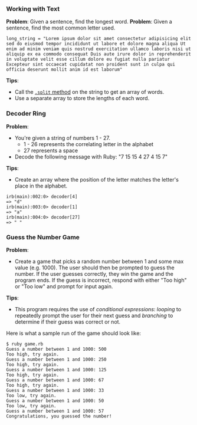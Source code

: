 ### Working with Text

**Problem**: Given a sentence, find the longest word.
**Problem**: Given a sentence, find the most common letter used.

```
long_string = "Lorem ipsum dolor sit amet consectetur adipisicing elit sed do eiusmod tempor incididunt ut labore et dolore magna aliqua Ut enim ad minim veniam quis nostrud exercitation ullamco laboris nisi ut aliquip ex ea commodo consequat Duis aute irure dolor in reprehenderit in voluptate velit esse cillum dolore eu fugiat nulla pariatur Excepteur sint occaecat cupidatat non proident sunt in culpa qui officia deserunt mollit anim id est laborum"
```

**Tips**:

* Call the [`.split` method](http://ruby-doc.org/core-2.2.0/String.html#method-i-split) on the string to get an array of words.
* Use a separate array to store the lengths of each word.


### Decoder Ring

**Problem**:

* You're given a string of numbers 1 - 27.
  - 1 - 26 represents the correlating letter in the alphabet
  - 27 represents a space
* Decode the following message with Ruby: "7 15 15 4 27 4 15 7"

**Tips**:

* Create an array where the position of the letter matches the letter's place in the alphabet.

```no-highlight
irb(main):002:0> decoder[4]
=> "d"
irb(main):003:0> decoder[1]
=> "a"
irb(main):004:0> decoder[27]
=> " "
```

### Guess the Number Game  

**Problem**:     

* Create a game that picks a random number between 1 and some max value (e.g. 1000). The user should then be prompted to guess the number. If the user guesses correctly, they win the game and the program ends. If the guess is incorrect, respond with either "Too high" or "Too low" and prompt for input again.

**Tips**:  

* This program requires the use of *conditional expressions*: *looping* to repeatedly prompt the user for their next guess and *branching* to determine if their guess was correct or not.


Here is what a sample run of the game should look like:

```no-highlight
$ ruby game.rb
Guess a number between 1 and 1000: 500
Too high, try again.
Guess a number between 1 and 1000: 250
Too high, try again.
Guess a number between 1 and 1000: 125
Too high, try again.
Guess a number between 1 and 1000: 67
Too high, try again.
Guess a number between 1 and 1000: 33
Too low, try again.
Guess a number between 1 and 1000: 50
Too low, try again.
Guess a number between 1 and 1000: 57
Congratulations, you guessed the number!
```
